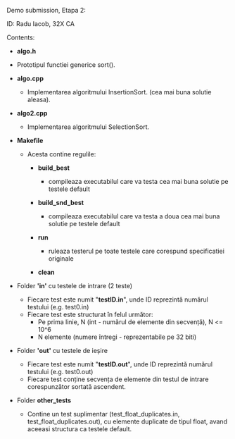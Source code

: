 Demo submission, Etapa 2:

ID: Radu Iacob, 32X CA

Contents:
* **algo.h**  
* Prototipul functiei generice sort().

* **algo.cpp**
   * Implementarea algoritmului InsertionSort. (cea mai buna solutie aleasa).

* **algo2.cpp**
   * Implementarea algoritmului SelectionSort.

* **Makefile**
  * Acesta contine regulile:
 
    * **build_best**
      - compileaza executabilul care va testa cea mai buna solutie
      pe testele default

    * **build_snd_best**
      - compileaza executabilul care va testa a doua cea mai buna solutie
      pe testele default

    * **run**
      - ruleaza testerul pe toate testele care corespund specificatiei
      originale

    * **clean**

* Folder **'in'** cu testele de intrare  (2 teste)
    * Fiecare test este numit "**testID.in**", unde ID reprezintă numărul
    testului (e.g. test0.in)
    * Fiecare test este structurat în felul următor:
      * Pe prima linie, N (int - numărul de elemente din secvență), N <= 10^6
      * N elemente (numere întregi - reprezentabile pe 32 biti)
      
* Folder **'out'** cu testele de ieșire
    * Fiecare test este numit "**testID.out**", unde ID reprezintă numărul
    testului (e.g. test0.out) 
    * Fiecare test conține secvența de elemente din testul de intrare 
    corespunzător sortată ascendent.

* Folder **other_tests**
    * Contine un test suplimentar (test_float_duplicates.in, test_float_duplicates.out),
    cu elemente duplicate de tipul float, avand aceeasi structura ca testele default. 
